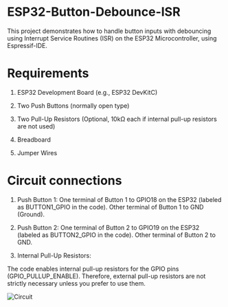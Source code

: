 # ESP32-Button-Debounce-ISR
This project demonstrates how to handle button inputs with debouncing using Interrupt Service Routines (ISR) on the ESP32 Microcontroller, using Espressif-IDE. 

# Requirements
1) ESP32 Development Board (e.g., ESP32 DevKitC)

2) Two Push Buttons (normally open type)

3) Two Pull-Up Resistors (Optional, 10kΩ each if internal pull-up resistors are not used)

4) Breadboard 

5) Jumper Wires


# Circuit connections
1) Push Button 1:
One terminal of Button 1 to GPIO18 on the ESP32 (labeled as BUTTON1_GPIO in the code).
Other terminal of Button 1 to GND (Ground).

2) Push Button 2:
One terminal of Button 2 to GPIO19 on the ESP32 (labeled as BUTTON2_GPIO in the code).
Other terminal of Button 2 to GND.

3) Internal Pull-Up Resistors:

The code enables internal pull-up resistors for the GPIO pins (GPIO_PULLUP_ENABLE). Therefore, external pull-up resistors are not strictly necessary unless you prefer to use them.

![Circuit](https://github.com/user-attachments/assets/365d8430-ace8-4b0a-8ce1-95a312a03c8d)



